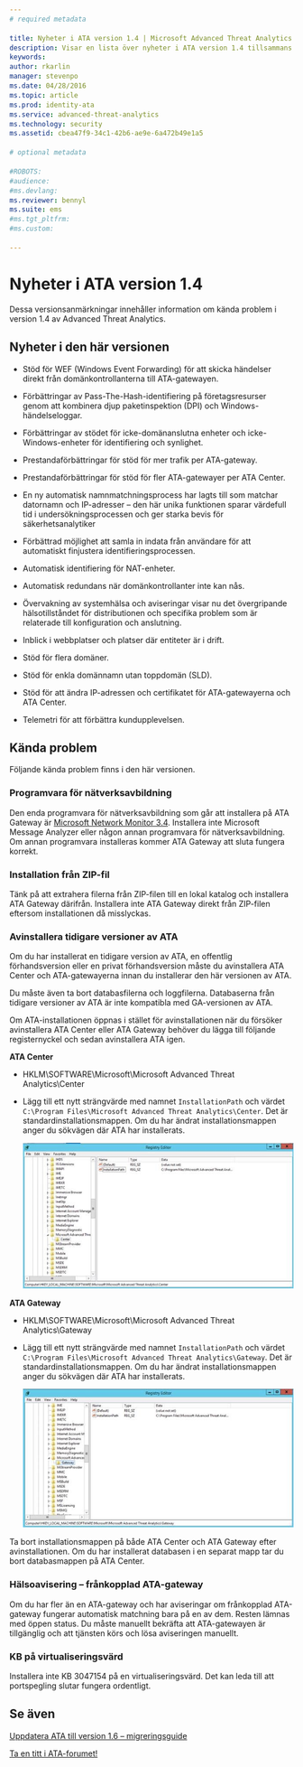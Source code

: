 ```yaml
---
# required metadata

title: Nyheter i ATA version 1.4 | Microsoft Advanced Threat Analytics
description: Visar en lista över nyheter i ATA version 1.4 tillsammans med kända problem
keywords:
author: rkarlin
manager: stevenpo
ms.date: 04/28/2016
ms.topic: article
ms.prod: identity-ata
ms.service: advanced-threat-analytics
ms.technology: security
ms.assetid: cbea47f9-34c1-42b6-ae9e-6a472b49e1a5

# optional metadata

#ROBOTS:
#audience:
#ms.devlang:
ms.reviewer: bennyl
ms.suite: ems
#ms.tgt_pltfrm:
#ms.custom:

---
```


# Nyheter i ATA version 1.4
Dessa versionsanmärkningar innehåller information om kända problem i version 1.4 av Advanced Threat Analytics.

## Nyheter i den här versionen

-   Stöd för WEF (Windows Event Forwarding) för att skicka händelser direkt från domänkontrollanterna till ATA-gatewayen.

-   Förbättringar av Pass-The-Hash-identifiering på företagsresurser genom att kombinera djup paketinspektion (DPI) och Windows-händelseloggar.

-   Förbättringar av stödet för icke-domänanslutna enheter och icke-Windows-enheter för identifiering och synlighet.

-   Prestandaförbättringar för stöd för mer trafik per ATA-gateway.

-   Prestandaförbättringar för stöd för fler ATA-gatewayer per ATA Center.

-   En ny automatisk namnmatchningsprocess har lagts till som matchar datornamn och IP-adresser – den här unika funktionen sparar värdefull tid i undersökningsprocessen och ger starka bevis för säkerhetsanalytiker

-   Förbättrad möjlighet att samla in indata från användare för att automatiskt finjustera identifieringsprocessen.

-   Automatisk identifiering för NAT-enheter.

-   Automatisk redundans när domänkontrollanter inte kan nås.

-   Övervakning av systemhälsa och aviseringar visar nu det övergripande hälsotillståndet för distributionen och specifika problem som är relaterade till konfiguration och anslutning.

-   Inblick i webbplatser och platser där entiteter är i drift.

-   Stöd för flera domäner.

-   Stöd för enkla domännamn utan toppdomän (SLD).

-   Stöd för att ändra IP-adressen och certifikatet för ATA-gatewayerna och ATA Center.

-   Telemetri för att förbättra kundupplevelsen.

## Kända problem
Följande kända problem finns i den här versionen.

### Programvara för nätverksavbildning
Den enda programvara för nätverksavbildning som går att installera på ATA Gateway är [Microsoft Network Monitor 3.4](http://www.microsoft.com/en-us/download/details.aspx?id=4865). Installera inte Microsoft Message Analyzer eller någon annan programvara för nätverksavbildning. Om annan programvara installeras kommer ATA Gateway att sluta fungera korrekt.

### Installation från ZIP-fil
Tänk på att extrahera filerna från ZIP-filen till en lokal katalog och installera ATA Gateway därifrån. Installera inte ATA Gateway direkt från ZIP-filen eftersom installationen då misslyckas.

### Avinstallera tidigare versioner av ATA
Om du har installerat en tidigare version av ATA, en offentlig förhandsversion eller en privat förhandsversion måste du avinstallera ATA Center och ATA-gatewayerna innan du installerar den här versionen av ATA.

Du måste även ta bort databasfilerna och loggfilerna. Databaserna från tidigare versioner av ATA är inte kompatibla med GA-versionen av ATA.

Om ATA-installationen öppnas i stället för avinstallationen när du försöker avinstallera ATA Center eller ATA Gateway behöver du lägga till följande registernyckel och sedan avinstallera ATA igen.

**ATA Center**

-   HKLM\SOFTWARE\Microsoft\Microsoft Advanced Threat Analytics\Center

-   Lägg till ett nytt strängvärde med namnet `InstallationPath` och värdet `C:\Program Files\Microsoft Advanced Threat Analytics\Center`. Det är standardinstallationsmappen. Om du har ändrat installationsmappen anger du sökvägen där ATA har installerats.

    ![Registereditorn för installationssökvägen för ATA Center](media/ATA-uninstall-center-bug.jpg)

**ATA Gateway**

-   HKLM\SOFTWARE\Microsoft\Microsoft Advanced Threat Analytics\Gateway

-   Lägg till ett nytt strängvärde med namnet `InstallationPath` och värdet `C:\Program Files\Microsoft Advanced Threat Analytics\Gateway`. Det är standardinstallationsmappen.  Om du har ändrat installationsmappen anger du sökvägen där ATA har installerats.

    ![Registereditorn för installationssökvägen för ATA Gateway](media/ATA-GW-uninstall-bug.jpg)

Ta bort installationsmappen på både ATA Center och ATA Gateway efter avinstallationen.  Om du har installerat databasen i en separat mapp tar du bort databasmappen på ATA Center.

### Hälsoavisering – frånkopplad ATA-gateway
Om du har fler än en ATA-gateway och har aviseringar om frånkopplad ATA-gateway fungerar automatisk matchning bara på en av dem. Resten lämnas med öppen status. Du måste manuellt bekräfta att ATA-gatewayen är tillgänglig och att tjänsten körs och lösa aviseringen manuellt.

### KB på virtualiseringsvärd
Installera inte KB 3047154 på en virtualiseringsvärd. Det kan leda till att portspegling slutar fungera ordentligt.

## Se även

[Uppdatera ATA till version 1.6 – migreringsguide](ata-update-1.6-migration-guide.md)

[Ta en titt i ATA-forumet!](https://social.technet.microsoft.com/Forums/security/en-US/home?forum=mata)

<!--HONumber=May16_HO3-->


